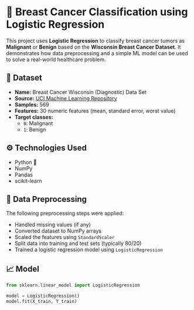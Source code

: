 # 🧠 Breast Cancer Classification using Logistic Regression

This project uses **Logistic Regression** to classify breast cancer tumors as **Malignant** or **Benign** based on the **Wisconsin Breast Cancer Dataset**. It demonstrates how data preprocessing and a simple ML model can be used to solve a real-world healthcare problem.


## 📂 Dataset

- **Name:** Breast Cancer Wisconsin (Diagnostic) Data Set
- **Source:** [UCI Machine Learning Repository](https://archive.ics.uci.edu/ml/datasets/Breast+Cancer+Wisconsin+%28Diagnostic%29)
- **Samples:** 569
- **Features:** 30 numeric features (mean, standard error, worst value)
- **Target classes:**  
  - `0`: Malignant  
  - `1`: Benign


## ⚙️ Technologies Used

- Python 🐍
- NumPy
- Pandas
- scikit-learn



## 🧹 Data Preprocessing

The following preprocessing steps were applied:

- Handled missing values (if any)
- Converted dataset to NumPy arrays
- Scaled the features using `StandardScaler`
- Split data into training and test sets (typically 80/20)
- Trained a logistic regression model using `LogisticRegression`



## 📈 Model

```python
from sklearn.linear_model import LogisticRegression

model = LogisticRegression()
model.fit(X_train, Y_train)
